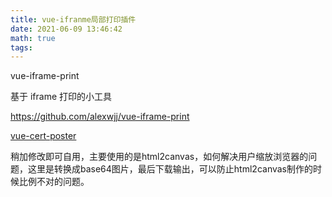 ```yaml
---
title: vue-ifranme局部打印插件
date: 2021-06-09 13:46:42
math: true
tags:
---
```


vue-iframe-print

基于 iframe 打印的小工具

<!-- more -->

https://github.com/alexwjj/vue-iframe-print

[vue-cert-poster](https://github.com/1014156094/vue-cert-poster)

稍加修改即可自用，主要使用的是html2canvas，如何解决用户缩放浏览器的问题，这里是转换成base64图片，最后下载输出，可以防止html2canvas制作的时候比例不对的问题。